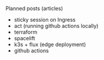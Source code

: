 Planned posts (articles)
- sticky session on Ingress
- act (running github actions locally)
- terraform
- spacelift
- k3s + flux (edge deployment) 
- github actions
